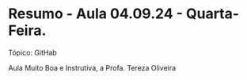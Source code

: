 # Resumo - Aula 04.09.24 - Quarta-Feira.

Tópico: GitHab

Aula Muito Boa e Instrutiva, a Profa. Tereza Oliveira 




